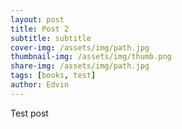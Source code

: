 ```yaml
---
layout: post
title: Post 2
subtitle: subtitle
cover-img: /assets/img/path.jpg
thumbnail-img: /assets/img/thumb.png
share-img: /assets/img/path.jpg
tags: [books, test]
author: Edvin
---
```


Test post
